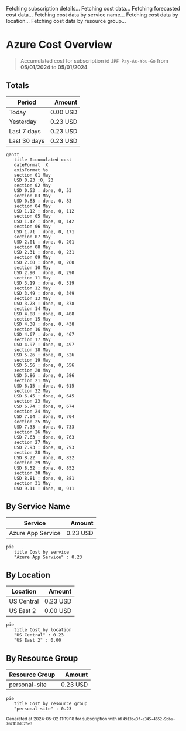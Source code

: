 Fetching subscription details...
Fetching cost data...
Fetching forecasted cost data...
Fetching cost data by service name...
Fetching cost data by location...
Fetching cost data by resource group...
# Azure Cost Overview

> Accumulated cost for subscription id `JPF Pay-As-You-Go` from **05/01/2024** to **05/01/2024**

## Totals

|Period|Amount|
|---|---:|
|Today|0.00 USD|
|Yesterday|0.23 USD|
|Last 7 days|0.23 USD|
|Last 30 days|0.23 USD|

```mermaid
gantt
   title Accumulated cost
   dateFormat  X
   axisFormat %s
   section 01 May
   USD 0.23 :0, 23
   section 02 May
   USD 0.53 : done, 0, 53
   section 03 May
   USD 0.83 : done, 0, 83
   section 04 May
   USD 1.12 : done, 0, 112
   section 05 May
   USD 1.42 : done, 0, 142
   section 06 May
   USD 1.71 : done, 0, 171
   section 07 May
   USD 2.01 : done, 0, 201
   section 08 May
   USD 2.31 : done, 0, 231
   section 09 May
   USD 2.60 : done, 0, 260
   section 10 May
   USD 2.90 : done, 0, 290
   section 11 May
   USD 3.19 : done, 0, 319
   section 12 May
   USD 3.49 : done, 0, 349
   section 13 May
   USD 3.78 : done, 0, 378
   section 14 May
   USD 4.08 : done, 0, 408
   section 15 May
   USD 4.38 : done, 0, 438
   section 16 May
   USD 4.67 : done, 0, 467
   section 17 May
   USD 4.97 : done, 0, 497
   section 18 May
   USD 5.26 : done, 0, 526
   section 19 May
   USD 5.56 : done, 0, 556
   section 20 May
   USD 5.86 : done, 0, 586
   section 21 May
   USD 6.15 : done, 0, 615
   section 22 May
   USD 6.45 : done, 0, 645
   section 23 May
   USD 6.74 : done, 0, 674
   section 24 May
   USD 7.04 : done, 0, 704
   section 25 May
   USD 7.33 : done, 0, 733
   section 26 May
   USD 7.63 : done, 0, 763
   section 27 May
   USD 7.93 : done, 0, 793
   section 28 May
   USD 8.22 : done, 0, 822
   section 29 May
   USD 8.52 : done, 0, 852
   section 30 May
   USD 8.81 : done, 0, 881
   section 31 May
   USD 9.11 : done, 0, 911
```

## By Service Name

|Service|Amount|
|---|---:|
|Azure App Service|0.23 USD|

```mermaid
pie
   title Cost by service
   "Azure App Service" : 0.23
```

## By Location

|Location|Amount|
|---|---:|
|US Central|0.23 USD|
|US East 2|0.00 USD|

```mermaid
pie
   title Cost by location
   "US Central" : 0.23
   "US East 2" : 0.00
```

## By Resource Group

|Resource Group|Amount|
|---|---:|
|personal-site|0.23 USD|

```mermaid
pie
   title Cost by resource group
   "personal-site" : 0.23
```

<sup>Generated at 2024-05-02 11:19:18 for subscription with id `4913be3f-a345-4652-9bba-767418dd25e3`</sup>
